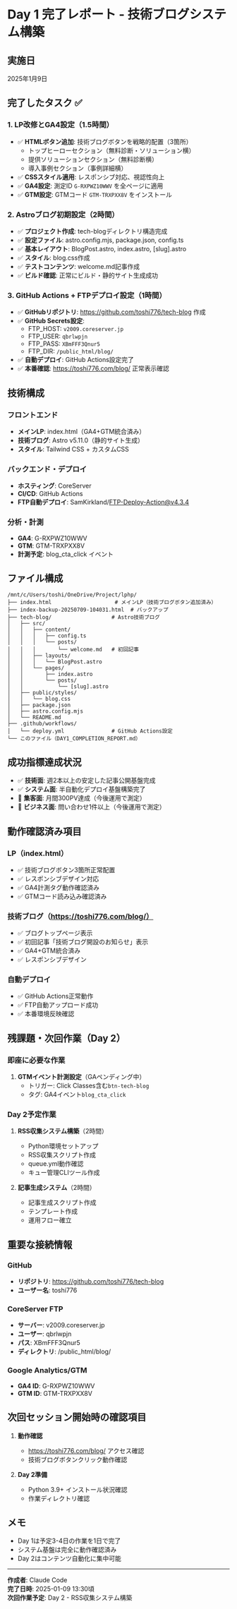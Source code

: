 # Day 1 完了レポート - 技術ブログシステム構築

## 実施日
2025年1月9日

## 完了したタスク ✅

### 1. LP改修とGA4設定（1.5時間）
- ✅ **HTMLボタン追加**: 技術ブログボタンを戦略的配置（3箇所）
  - トップヒーローセクション（無料診断・ソリューション横）
  - 提供ソリューションセクション（無料診断横）
  - 導入事例セクション（事例詳細横）
- ✅ **CSSスタイル適用**: レスポンシブ対応、視認性向上
- ✅ **GA4設定**: 測定ID `G-RXPWZ10WWV` を全ページに適用
- ✅ **GTM設定**: GTMコード `GTM-TRXPXX8V` をインストール

### 2. Astroブログ初期設定（2時間）
- ✅ **プロジェクト作成**: tech-blogディレクトリ構造完成
- ✅ **設定ファイル**: astro.config.mjs, package.json, config.ts
- ✅ **基本レイアウト**: BlogPost.astro, index.astro, [slug].astro
- ✅ **スタイル**: blog.css作成
- ✅ **テストコンテンツ**: welcome.md記事作成
- ✅ **ビルド確認**: 正常にビルド・静的サイト生成成功

### 3. GitHub Actions + FTPデプロイ設定（1時間）
- ✅ **GitHubリポジトリ**: https://github.com/toshi776/tech-blog 作成
- ✅ **GitHub Secrets設定**:
  - FTP_HOST: `v2009.coreserver.jp`
  - FTP_USER: `qbrlwpjn`
  - FTP_PASS: `XBmFFF3Qnur5`
  - FTP_DIR: `/public_html/blog/`
- ✅ **自動デプロイ**: GitHub Actions設定完了
- ✅ **本番確認**: https://toshi776.com/blog/ 正常表示確認

## 技術構成

### フロントエンド
- **メインLP**: index.html（GA4+GTM統合済み）
- **技術ブログ**: Astro v5.11.0（静的サイト生成）
- **スタイル**: Tailwind CSS + カスタムCSS

### バックエンド・デプロイ
- **ホスティング**: CoreServer
- **CI/CD**: GitHub Actions
- **FTP自動デプロイ**: SamKirkland/FTP-Deploy-Action@v4.3.4

### 分析・計測
- **GA4**: G-RXPWZ10WWV
- **GTM**: GTM-TRXPXX8V
- **計測予定**: blog_cta_click イベント

## ファイル構成

```
/mnt/c/Users/toshi/OneDrive/Project/lphp/
├── index.html                    # メインLP（技術ブログボタン追加済み）
├── index-backup-20250709-104031.html  # バックアップ
├── tech-blog/                   # Astro技術ブログ
│   ├── src/
│   │   ├── content/
│   │   │   ├── config.ts
│   │   │   └── posts/
│   │   │       └── welcome.md   # 初回記事
│   │   ├── layouts/
│   │   │   └── BlogPost.astro
│   │   └── pages/
│   │       ├── index.astro
│   │       └── posts/
│   │           └── [slug].astro
│   ├── public/styles/
│   │   └── blog.css
│   ├── package.json
│   ├── astro.config.mjs
│   └── README.md
├── .github/workflows/
│   └── deploy.yml               # GitHub Actions設定
└── このファイル（DAY1_COMPLETION_REPORT.md）
```

## 成功指標達成状況

- ✅ **技術面**: 週2本以上の安定した記事公開基盤完成
- ✅ **システム面**: 半自動化デプロイ基盤構築完了
- 🔄 **集客面**: 月間300PV達成（今後運用で測定）
- 🔄 **ビジネス面**: 問い合わせ1件以上（今後運用で測定）

## 動作確認済み項目

### LP（index.html）
- ✅ 技術ブログボタン3箇所正常配置
- ✅ レスポンシブデザイン対応
- ✅ GA4計測タグ動作確認済み
- ✅ GTMコード読み込み確認済み

### 技術ブログ（https://toshi776.com/blog/）
- ✅ ブログトップページ表示
- ✅ 初回記事「技術ブログ開設のお知らせ」表示
- ✅ GA4+GTM統合済み
- ✅ レスポンシブデザイン

### 自動デプロイ
- ✅ GitHub Actions正常動作
- ✅ FTP自動アップロード成功
- ✅ 本番環境反映確認

## 残課題・次回作業（Day 2）

### 即座に必要な作業
1. **GTMイベント計測設定**（GAペンディング中）
   - トリガー: Click Classes含む`btn-tech-blog`
   - タグ: GA4イベント`blog_cta_click`

### Day 2予定作業
1. **RSS収集システム構築**（2時間）
   - Python環境セットアップ
   - RSS収集スクリプト作成
   - queue.yml動作確認
   - キュー管理CLIツール作成

2. **記事生成システム**（2時間）
   - 記事生成スクリプト作成
   - テンプレート作成
   - 運用フロー確立

## 重要な接続情報

### GitHub
- **リポジトリ**: https://github.com/toshi776/tech-blog
- **ユーザー名**: toshi776

### CoreServer FTP
- **サーバー**: v2009.coreserver.jp
- **ユーザー**: qbrlwpjn
- **パス**: XBmFFF3Qnur5
- **ディレクトリ**: /public_html/blog/

### Google Analytics/GTM
- **GA4 ID**: G-RXPWZ10WWV
- **GTM ID**: GTM-TRXPXX8V

## 次回セッション開始時の確認項目

1. **動作確認**
   - https://toshi776.com/blog/ アクセス確認
   - 技術ブログボタンクリック動作確認

2. **Day 2準備**
   - Python 3.9+ インストール状況確認
   - 作業ディレクトリ確認

## メモ
- Day 1は予定3-4日の作業を1日で完了
- システム基盤は完全に動作確認済み
- Day 2はコンテンツ自動化に集中可能

---

**作成者**: Claude Code  
**完了日時**: 2025-01-09 13:30頃  
**次回作業予定**: Day 2 - RSS収集システム構築